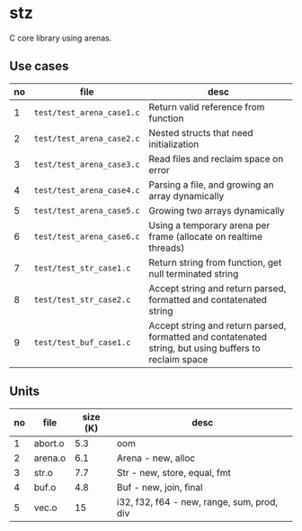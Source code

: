 # stz

C core library using arenas.

## Use cases

| no  | file                      | desc                                                                                                   |
| --- | ------------------------- | ------------------------------------------------------------------------------------------------------ |
| 1   | `test/test_arena_case1.c` | Return valid reference from function                                                                   |
| 2   | `test/test_arena_case2.c` | Nested structs that need initialization                                                                |
| 3   | `test/test_arena_case3.c` | Read files and reclaim space on error                                                                  |
| 4   | `test/test_arena_case4.c` | Parsing a file, and growing an array dynamically                                                       |
| 5   | `test/test_arena_case5.c` | Growing two arrays dynamically                                                                         |
| 6   | `test/test_arena_case6.c` | Using a temporary arena per frame (allocate on realtime threads)                                       |
| 7   | `test/test_str_case1.c`   | Return string from function, get null terminated string                                                |
| 8   | `test/test_str_case2.c`   | Accept string and return parsed, formatted and contatenated string                                     |
| 9   | `test/test_buf_case1.c`   | Accept string and return parsed, formatted and contatenated string, but using buffers to reclaim space |

## Units

| no  | file    | size (K) | desc                                       |
| --- | ------- | -------- | ------------------------------------------ |
| 1   | abort.o | 5.3      | oom                                        |
| 2   | arena.o | 6.1      | Arena - new, alloc                         |
| 3   | str.o   | 7.7      | Str - new, store, equal, fmt               |
| 4   | buf.o   | 4.8      | Buf - new, join, final                     |
| 5   | vec.o   | 15       | i32, f32, f64 - new, range, sum, prod, div |
